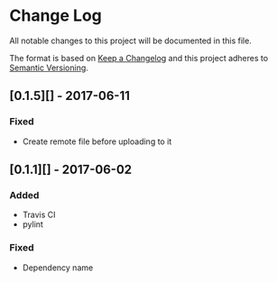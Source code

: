 # Change Log
All notable changes to this project will be documented in this file.

The format is based on [Keep a Changelog](http://keepachangelog.com/)
and this project adheres to [Semantic Versioning](http://semver.org/).

## [0.1.5][] - 2017-06-11
### Fixed
-   Create remote file before uploading to it

## [0.1.1][] - 2017-06-02
### Added
-   Travis CI
-   pylint

### Fixed
-   Dependency name

